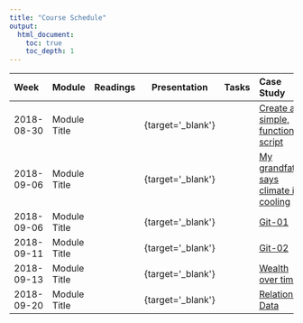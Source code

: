 ```yaml
---
title: "Course Schedule"
output:
  html_document:
    toc: true
    toc_depth: 1
---
```






| Week |  Module | Readings | Presentation | Tasks | Case Study |
|:--|:--|:-:|:-:|:-:|:---|
|  2018-08-30 | Module Title  | [<i class='fas fa-book'></i>]( ./CS_01.html ) | [<i class='fas fa-desktop'>    </i>](presentations/day_02_intro.html){target='_blank'} | [<i class='fas fa-tasks'>      </i>](TK_01.html) | [ Create a simple, functioning script ]( ./CS_01.html ) | 
|  2018-09-06 | Module Title  | [<i class='fas fa-book'></i>]( ./CS_02.html ) | [<i class='fas fa-desktop'>    </i>](presentations/day_02_intro.html){target='_blank'} | [<i class='fas fa-tasks'>      </i>](TK_01.html) | [ My grandfather says climate is cooling ]( ./CS_02.html ) | 
|  2018-09-06 | Module Title  | [<i class='fas fa-book'></i>]( ./TK_01.html ) | [<i class='fas fa-desktop'>    </i>](presentations/day_02_intro.html){target='_blank'} | [<i class='fas fa-tasks'>      </i>](TK_01.html) | [ Git-01 ]( ./TK_01.html ) | 
|  2018-09-11 | Module Title  | [<i class='fas fa-book'></i>]( ./TK_02.html ) | [<i class='fas fa-desktop'>    </i>](presentations/day_02_intro.html){target='_blank'} | [<i class='fas fa-tasks'>      </i>](TK_01.html) | [ Git-02 ]( ./TK_02.html ) | 
|  2018-09-13 | Module Title  | [<i class='fas fa-book'></i>]( ./CS_03.html ) | [<i class='fas fa-desktop'>    </i>](presentations/day_02_intro.html){target='_blank'} | [<i class='fas fa-tasks'>      </i>](TK_01.html) | [ Wealth over time ]( ./CS_03.html ) | 
|  2018-09-20 | Module Title  | [<i class='fas fa-book'></i>]( ./CS_04.html ) | [<i class='fas fa-desktop'>    </i>](presentations/day_02_intro.html){target='_blank'} | [<i class='fas fa-tasks'>      </i>](TK_01.html) | [ Relational Data ]( ./CS_04.html ) | 

